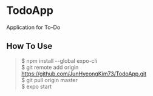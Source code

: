 # TodoApp
Application for To-Do
## How To Use
>$ npm install --global expo-cli  
$ git remote add origin https://github.com/JunHyeongKim73/TodoApp.git        
$ git pull origin master  
$ expo start  

